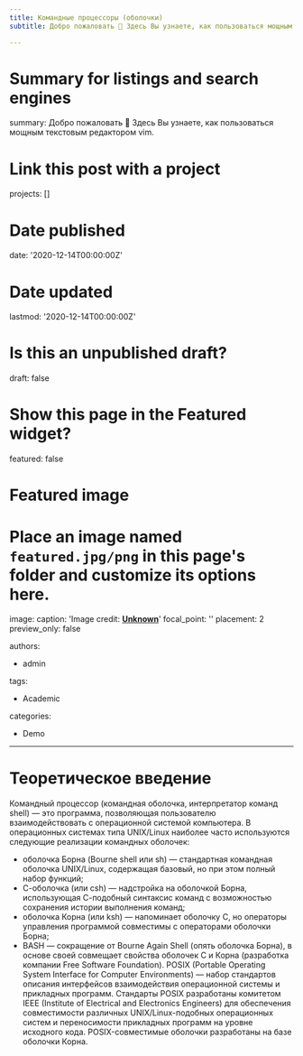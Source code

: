 ```yaml
---
title: Командные процессоры (оболочки)
subtitle: Добро пожаловать 👋 Здесь Вы узнаете, как пользоваться мощным текстовым редактором vim.

---
```

# Summary for listings and search engines
summary: Добро пожаловать 👋 Здесь Вы узнаете, как пользоваться мощным текстовым редактором vim.

# Link this post with a project
projects: []

# Date published
date: '2020-12-14T00:00:00Z'

# Date updated
lastmod: '2020-12-14T00:00:00Z'

# Is this an unpublished draft?
draft: false

# Show this page in the Featured widget?
featured: false

# Featured image
# Place an image named `featured.jpg/png` in this page's folder and customize its options here.
image:
  caption: 'Image credit: [**Unknown**](https://cdn.iconscout.com/icon/free/png-256/markdown-2-458334.png)'
  focal_point: ''
  placement: 2
  preview_only: false

authors:
  - admin

tags:
  - Academic

categories:
  - Demo
---

# Теоретическое введение
Командный процессор (командная оболочка, интерпретатор команд shell) — это программа, позволяющая пользователю взаимодействовать с операционной системой компьютера. В операционных системах типа UNIX/Linux наиболее часто используются следующие реализации командных оболочек:
- оболочка Борна (Bourne shell или sh) — стандартная командная оболочка UNIX/Linux, содержащая базовый, но при этом полный набор функций;
- С-оболочка (или csh) — надстройка на оболочкой Борна, использующая С-подобный синтаксис команд с возможностью сохранения истории выполнения команд;
- оболочка Корна (или ksh) — напоминает оболочку С, но операторы управления программой совместимы с операторами оболочки Борна;
- BASH — сокращение от Bourne Again Shell (опять оболочка Борна), в основе своей совмещает свойства оболочек С и Корна (разработка компании Free Software Foundation).
POSIX (Portable Operating System Interface for Computer Environments) — набор стандартов описания интерфейсов взаимодействия операционной системы и прикладных программ. Стандарты POSIX разработаны комитетом IEEE (Institute of Electrical and Electronics Engineers) для обеспечения совместимости различных UNIX/Linux-подобных операционных систем и переносимости прикладных программ на уровне исходного кода. POSIX-совместимые оболочки разработаны на базе оболочки Корна.
